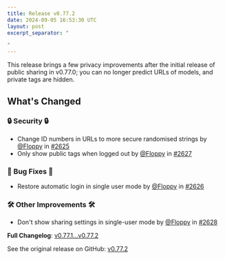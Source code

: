 ```yaml
---
title: Release v0.77.2
date: 2024-09-05 16:53:30 UTC
layout: post
excerpt_separator: "

"
---
```

This release brings a few privacy improvements after the initial release of public sharing in v0.77.0; you can no longer predict URLs of models, and private tags are hidden.

## What's Changed
### 🔒 Security 🔒
* Change ID numbers in URLs to more secure randomised strings by [@Floppy](https://github.com/Floppy) in [#2625](https://github.com/manyfold3d/manyfold/pull/2625)
* Only show public tags when logged out by [@Floppy](https://github.com/Floppy) in [#2627](https://github.com/manyfold3d/manyfold/pull/2627)
### 🐛 Bug Fixes 🐛
* Restore automatic login in single user mode by [@Floppy](https://github.com/Floppy) in [#2626](https://github.com/manyfold3d/manyfold/pull/2626)
### 🛠️ Other Improvements 🛠️
* Don't show sharing settings in single-user mode by [@Floppy](https://github.com/Floppy) in [#2628](https://github.com/manyfold3d/manyfold/pull/2628)


**Full Changelog**: [v0.77.1...v0.77.2](https://github.com/manyfold3d/manyfold/compare/v0.77.1...v0.77.2)

See the original release on GitHub: [v0.77.2](https://github.com/manyfold3d/manyfold/releases/tag/v0.77.2)
